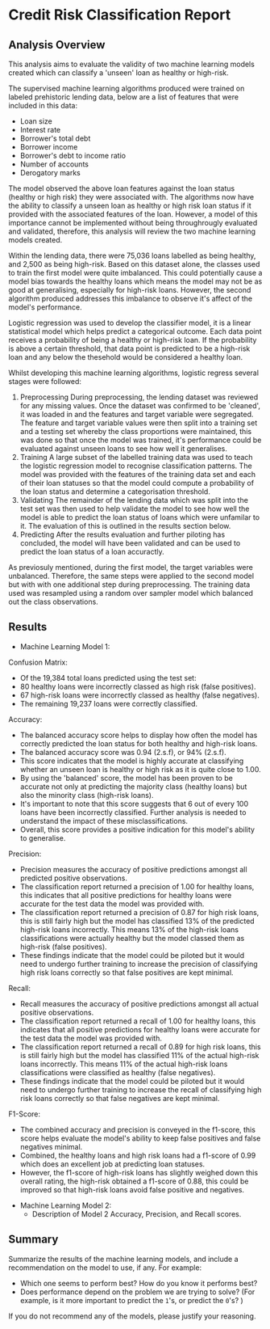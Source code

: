 # Credit Risk Classification Report 

## Analysis Overview 

This analysis aims to evaluate the validity of two machine learning models created which can classify a 'unseen' loan as healthy or high-risk.

The supervised machine learning algorithms produced were trained on labeled prehistoric lending data, below are a list of features that were included in this data:
- Loan size
- Interest rate
- Borrower's total debt
- Borrower income
- Borrower's debt to income ratio
- Number of accounts
- Derogatory marks

The model observed the above loan features against the loan status (healthy or high risk) they were associated with. The algorithms now have the ability to classify a unseen loan as healthy or high risk loan status if it provided with the associated features of the loan. However, a model of this importance cannot be implemented without being throughrougly evaluated and validated, therefore, this analysis will review the two machine learning models created.

Within the lending data, there were 75,036 loans labelled as being healthy, and 2,500 as being high-risk. Based on this dataset alone, the classes used to train the first model were quite imbalanced. This could potentially cause a model bias towards the healthy loans which means the model may not be as good at generalising, especially for high-risk loans. However, the second algorithm produced addresses this imbalance to observe it's affect of the model's performance. 

Logistic regression was used to develop the classifier model, it is a linear statistical model which helps predict a categorical outcome. Each data point receives a probability of being a healthy or high-risk loan. If the probability is above a certain threshold, that data point is predicted to be a high-risk loan and any below the thesehold would be considered a healthy loan. 

Whilst developing this machine learning algorithms, logistic regress several stages were followed:
1) Preprocessing
During preprocessing, the lending dataset was reviewed for any missing values. Once the dataset was confirmed to be 'cleaned', it was loaded in and the features and target variable were segregated. The feature and target variable values were then split into a training set and a testing set whereby the class proportions were maintained, this was done so that once the model was trained, it's performance could be evaluated against unseen loans to see how well it generalises. 
2) Training
A large subset of the labelled training data was used to teach the logistic regression model to recognise classification patterns. The model was provided with the features of the training data set and each of their loan statuses so that the model could compute a probability of the loan status and determine a categorisation threshold.
3) Validating
The remainder of the lending data which was split into the test set was then used to help validate the model to see how well the model is able to predict the loan status of loans which were unfamilar to it. The evaluation of this is outlined in the results section below.
4) Predicting
After the results evaluation and further piloting has concluded, the model will have been validated and can be used to predict the loan status of a loan accuractly. 

As previosuly mentioned, during the first model, the target variables were unbalanced. Therefore, the same steps were applied to the second model but with with one additional step during preprocessing. The training data used was resampled using a random over sampler model which balanced out the class observations.

## Results

* Machine Learning Model 1:

Confusion Matrix:
- Of the 19,384 total loans predicted using the test set:
- 80 healthy loans were incorrectly classed as high risk (false positives).
- 67 high-risk loans were incorrectly classed as healthy (false negatives).
- The remaining 19,237 loans were correctly classified.

Accuracy:
- The balanced accuracy score helps to display how often the model has correctly predicted the loan status for both healthy and high-risk loans.
- The balanced accuracy score was 0.94 (2.s.f), or 94% (2.s.f).
- This score indicates that the model is highly accurate at classifying whether an unseen loan is healthy or high risk as it is quite close to  1.00.
- By using the 'balanced' score, the model has been proven to be accurate not only at predicting the majority class (healthy loans) but also the minority class (high-risk loans).
- It's important to note that this score suggests that 6 out of every 100 loans have been incorrectly classified. Further analysis is needed to understand the impact of these misclassifications.
- Overall, this score provides a positive indication for this model's ability to generalise. 

Precision:
- Precision measures the accuracy of positive predictions amongst all predicted positive observations.
- The classification report returned a precision of 1.00 for healthy loans, this indicates that all positive predictions for healthy loans were accurate for the test data the model was provided with. 
- The classification report returned a precision of 0.87 for high risk loans, this is still fairly high but the model has classified 13% of the predicted high-risk loans incorrectly. This means 13% of the high-risk loans classifications were actually healthy but the model classed them as high-risk (false positives).
- These findings indicate that the model could be piloted but it would need to undergo further training to increase the precision of classifying high risk loans correctly so that false positives are kept minimal.

Recall:
- Recall measures the accuracy of positive predictions amongst all actual positive observations.
- The classification report returned a recall of 1.00 for healthy loans, this indicates that all positive predictions for healthy loans were accurate for the test data the model was provided with. 
- The classification report returned a recall of 0.89 for high risk loans, this is still fairly high but the model has classified 11% of the actual high-risk loans incorrectly. This means 11% of the actual high-risk loans classifications were classified as healthy (false negatives).
- These findings indicate that the model could be piloted but it would need to undergo further training to increase the recall of classifying high risk loans correctly so that false negatives are kept minimal.

F1-Score:
- The combined accuracy and precision is conveyed in the f1-score, this score helps evaluate the model's ability to keep false positives and false negatives minimal. 
- Combined, the healthy loans and high risk loans had a f1-score of 0.99 which does an excellent job at predicting loan statuses. 
- However, the f1-score of high-risk loans has slightly weighed down this overall rating, the high-risk obtained a f1-score of 0.88, this could be improved so that high-risk loans avoid false positive and negatives.


* Machine Learning Model 2:
  * Description of Model 2 Accuracy, Precision, and Recall scores.

## Summary

Summarize the results of the machine learning models, and include a recommendation on the model to use, if any. For example:
* Which one seems to perform best? How do you know it performs best?
* Does performance depend on the problem we are trying to solve? (For example, is it more important to predict the `1`'s, or predict the `0`'s? )

If you do not recommend any of the models, please justify your reasoning.
